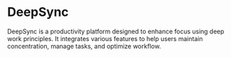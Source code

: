 # DeepSync
DeepSync is a productivity platform designed to enhance focus using deep work principles. It integrates various features to help users maintain concentration, manage tasks, and optimize workflow. 


